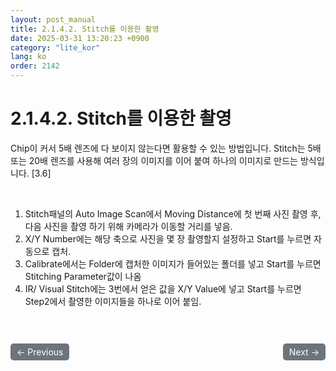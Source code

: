 ```yaml
---
layout: post_manual
title: 2.1.4.2.	Stitch를 이용한 촬영
date: 2025-03-31 13:20:23 +0900
category: "lite_kor"
lang: ko
order: 2142
---
```


# 2.1.4.2.	Stitch를 이용한 촬영

Chip이 커서 5배 렌즈에 다 보이지 않는다면 활용할 수 있는 방법입니다. 
Stitch는 5배 또는 20배 렌즈를 사용해 여러 장의 이미지를 이어 붙여 하나의 이미지로 만드는 방식입니다. [3.6]


<br/> <!-- 한줄 띄기 -->

1.	Stitch패널의 Auto Image Scan에서 Moving Distance에 첫 번째 사진 촬영 후, 다음 사진을 촬영 하기 위해 카메라가 이동할 거리를 넣음.
2.	X/Y Number에는 해당 축으로 사진을 몇 장 촬영할지 설정하고 Start를 누르면 자동으로 캡처.
3.	Calibrate에서는 Folder에 캡처한 이미지가 들어있는 폴더를 넣고 Start를 누르면 Stitching Parameter값이 나옴
4.	IR/ Visual Stitch에는 3번에서 얻은 값을 X/Y Value에 넣고 Start를 누르면 Step2에서 촬영한 이미지들을 하나로 이어 붙임. 


<!-- 이전/다음 페이지 버튼 -->
<br/>
<br/>
<div style="display: flex; justify-content: space-between; align-items: center; margin-top: 10;">
  <!-- 이전 페이지 버튼 -->
  <a href="/manuals/manuals_lite_kor/Chapter 2/Chapter 2-1-4-1/" class="btn btn-primary" style="display: inline-block; padding: 5px 10px; background-color: #6c757d; color: white; text-decoration: none; border-radius: 5px;">
    ← Previous
  </a>

  <!-- 다음 페이지 버튼 -->
  <a href="/manuals/manuals_lite_kor/Chapter 2/Chapter 2-1-4-3/" class="btn btn-primary" style="display: inline-block; padding: 5px 10px; background-color: #6c757d; color: white; text-decoration: none; border-radius: 5px;">
    Next →
  </a>
</div>
